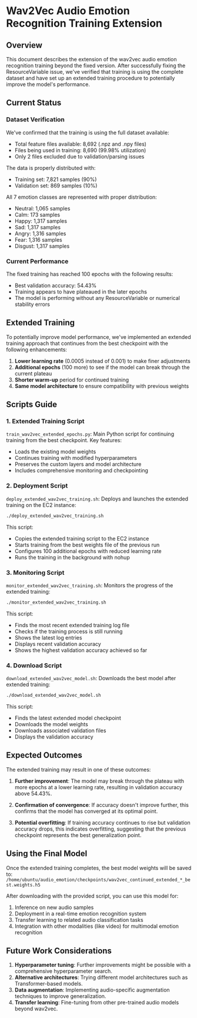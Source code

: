 # Wav2Vec Audio Emotion Recognition Training Extension

## Overview

This document describes the extension of the wav2vec audio emotion recognition training beyond the fixed version. After successfully fixing the ResourceVariable issue, we've verified that training is using the complete dataset and have set up an extended training procedure to potentially improve the model's performance.

## Current Status

### Dataset Verification

We've confirmed that the training is using the full dataset available:

- Total feature files available: 8,692 (.npz and .npy files)
- Files being used in training: 8,690 (99.98% utilization)
- Only 2 files excluded due to validation/parsing issues

The data is properly distributed with:
- Training set: 7,821 samples (90%)
- Validation set: 869 samples (10%)

All 7 emotion classes are represented with proper distribution:
- Neutral: 1,065 samples
- Calm: 173 samples
- Happy: 1,317 samples
- Sad: 1,317 samples
- Angry: 1,316 samples
- Fear: 1,316 samples
- Disgust: 1,317 samples

### Current Performance

The fixed training has reached 100 epochs with the following results:

- Best validation accuracy: 54.43%
- Training appears to have plateaued in the later epochs
- The model is performing without any ResourceVariable or numerical stability errors

## Extended Training

To potentially improve model performance, we've implemented an extended training approach that continues from the best checkpoint with the following enhancements:

1. **Lower learning rate** (0.0005 instead of 0.001) to make finer adjustments
2. **Additional epochs** (100 more) to see if the model can break through the current plateau
3. **Shorter warm-up** period for continued training
4. **Same model architecture** to ensure compatibility with previous weights

## Scripts Guide

### 1. Extended Training Script

`train_wav2vec_extended_epochs.py`: Main Python script for continuing training from the best checkpoint. Key features:
- Loads the existing model weights
- Continues training with modified hyperparameters
- Preserves the custom layers and model architecture
- Includes comprehensive monitoring and checkpointing

### 2. Deployment Script

`deploy_extended_wav2vec_training.sh`: Deploys and launches the extended training on the EC2 instance:
```bash
./deploy_extended_wav2vec_training.sh
```

This script:
- Copies the extended training script to the EC2 instance
- Starts training from the best weights file of the previous run
- Configures 100 additional epochs with reduced learning rate
- Runs the training in the background with nohup

### 3. Monitoring Script

`monitor_extended_wav2vec_training.sh`: Monitors the progress of the extended training:
```bash
./monitor_extended_wav2vec_training.sh
```

This script:
- Finds the most recent extended training log file
- Checks if the training process is still running
- Shows the latest log entries
- Displays recent validation accuracy
- Shows the highest validation accuracy achieved so far

### 4. Download Script

`download_extended_wav2vec_model.sh`: Downloads the best model after extended training:
```bash
./download_extended_wav2vec_model.sh
```

This script:
- Finds the latest extended model checkpoint
- Downloads the model weights
- Downloads associated validation files
- Displays the validation accuracy

## Expected Outcomes

The extended training may result in one of these outcomes:

1. **Further improvement**: The model may break through the plateau with more epochs at a lower learning rate, resulting in validation accuracy above 54.43%.

2. **Confirmation of convergence**: If accuracy doesn't improve further, this confirms that the model has converged at its optimal point.

3. **Potential overfitting**: If training accuracy continues to rise but validation accuracy drops, this indicates overfitting, suggesting that the previous checkpoint represents the best generalization point.

## Using the Final Model

Once the extended training completes, the best model weights will be saved to:
`/home/ubuntu/audio_emotion/checkpoints/wav2vec_continued_extended_*_best.weights.h5`

After downloading with the provided script, you can use this model for:
1. Inference on new audio samples
2. Deployment in a real-time emotion recognition system
3. Transfer learning to related audio classification tasks
4. Integration with other modalities (like video) for multimodal emotion recognition

## Future Work Considerations

1. **Hyperparameter tuning**: Further improvements might be possible with a comprehensive hyperparameter search.
2. **Alternative architectures**: Trying different model architectures such as Transformer-based models.
3. **Data augmentation**: Implementing audio-specific augmentation techniques to improve generalization.
4. **Transfer learning**: Fine-tuning from other pre-trained audio models beyond wav2vec.
